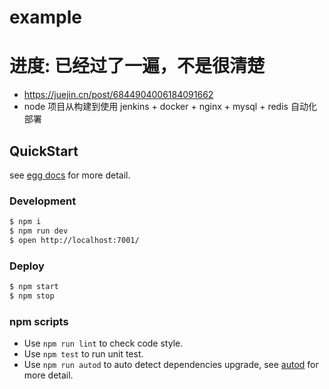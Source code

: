 # example

# 进度: 已经过了一遍，不是很清楚
- https://juejin.cn/post/6844904006184091662
- node 项目从构建到使用 jenkins + docker + nginx + mysql + redis 自动化部署


## QuickStart

<!-- add docs here for user -->

see [egg docs][egg] for more detail.

### Development

```bash
$ npm i
$ npm run dev
$ open http://localhost:7001/
```

### Deploy

```bash
$ npm start
$ npm stop
```

### npm scripts

- Use `npm run lint` to check code style.
- Use `npm test` to run unit test.
- Use `npm run autod` to auto detect dependencies upgrade, see [autod](https://www.npmjs.com/package/autod) for more detail.


[egg]: https://eggjs.org
